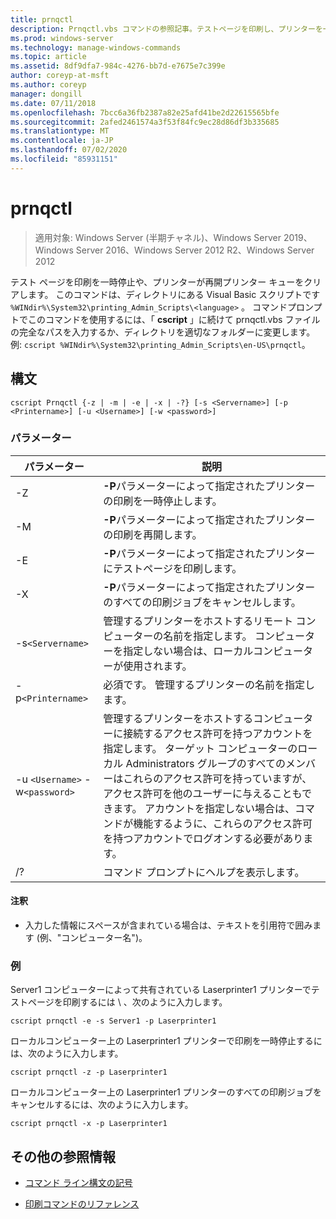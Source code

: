 ```yaml
---
title: prnqctl
description: Prnqctl.vbs コマンドの参照記事。テストページを印刷し、プリンターを一時停止または再開します。
ms.prod: windows-server
ms.technology: manage-windows-commands
ms.topic: article
ms.assetid: 8df9dfa7-984c-4276-bb7d-e7675e7c399e
author: coreyp-at-msft
ms.author: coreyp
manager: dongill
ms.date: 07/11/2018
ms.openlocfilehash: 7bcc6a36fb2387a82e25afd41be2d22615565bfe
ms.sourcegitcommit: 2afed2461574a3f53f84fc9ec28d86df3b335685
ms.translationtype: MT
ms.contentlocale: ja-JP
ms.lasthandoff: 07/02/2020
ms.locfileid: "85931151"
---
```

# <a name="prnqctl"></a>prnqctl

> 適用対象: Windows Server (半期チャネル)、Windows Server 2019、Windows Server 2016、Windows Server 2012 R2、Windows Server 2012

テスト ページを印刷を一時停止や、プリンターが再開プリンター キューをクリアします。 このコマンドは、ディレクトリにある Visual Basic スクリプトです `%WINdir%\System32\printing_Admin_Scripts\<language>` 。 コマンドプロンプトでこのコマンドを使用するには、「 **cscript** 」に続けて prnqctl.vbs ファイルの完全なパスを入力するか、ディレクトリを適切なフォルダーに変更します。 例: `cscript %WINdir%\System32\printing_Admin_Scripts\en-US\prnqctl`。

## <a name="syntax"></a>構文

```
cscript Prnqctl {-z | -m | -e | -x | -?} [-s <Servername>] [-p <Printername>] [-u <Username>] [-w <password>]
```

### <a name="parameters"></a>パラメーター

| パラメーター | 説明 |
|--|--|
| -Z | **-P**パラメーターによって指定されたプリンターの印刷を一時停止します。 |
| -M | **-P**パラメーターによって指定されたプリンターの印刷を再開します。 |
| -E | **-P**パラメーターによって指定されたプリンターにテストページを印刷します。 |
| -X | **-P**パラメーターによって指定されたプリンターのすべての印刷ジョブをキャンセルします。 |
| -s`<Servername>` | 管理するプリンターをホストするリモート コンピューターの名前を指定します。 コンピューターを指定しない場合は、ローカルコンピューターが使用されます。 |
| -p`<Printername>` | 必須です。 管理するプリンターの名前を指定します。 |
| -u `<Username>` -w`<password>` | 管理するプリンターをホストするコンピューターに接続するアクセス許可を持つアカウントを指定します。 ターゲット コンピューターのローカル Administrators グループのすべてのメンバーはこれらのアクセス許可を持っていますが、アクセス許可を他のユーザーに与えることもできます。 アカウントを指定しない場合は、コマンドが機能するように、これらのアクセス許可を持つアカウントでログオンする必要があります。 |
| /? | コマンド プロンプトにヘルプを表示します。 |

#### <a name="remarks"></a>注釈

- 入力した情報にスペースが含まれている場合は、テキストを引用符で囲みます (例、"コンピューター名")。

### <a name="examples"></a>例

Server1 コンピューターによって共有されている Laserprinter1 プリンターでテストページを印刷するには \\ 、次のように入力します。

```
cscript prnqctl -e -s Server1 -p Laserprinter1
```

ローカルコンピューター上の Laserprinter1 プリンターで印刷を一時停止するには、次のように入力します。

```
cscript prnqctl -z -p Laserprinter1
```

ローカルコンピューター上の Laserprinter1 プリンターのすべての印刷ジョブをキャンセルするには、次のように入力します。

```
cscript prnqctl -x -p Laserprinter1
```

## <a name="additional-references"></a>その他の参照情報

- [コマンド ライン構文の記号](command-line-syntax-key.md)

- [印刷コマンドのリファレンス](print-command-reference.md)
